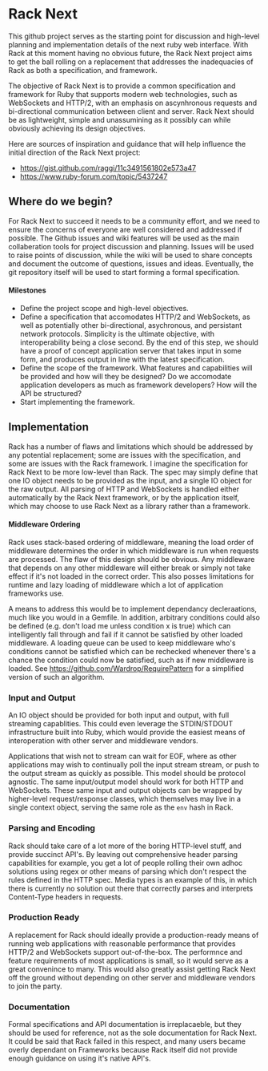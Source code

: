 Rack Next
=========
This github project serves as the starting point for discussion and high-level planning and implementation details of the next ruby web interface. With Rack at this moment having no obvious future, the Rack Next project aims to get the ball rolling on a replacement that addresses the inadequacies of Rack as both a specification, and framework.

The objective of Rack Next is to provide a common specification and framework for Ruby that supports modern web technologies, such as WebSockets and HTTP/2, with an emphasis on ascynhronous requests and bi-directional communication between client and server. Rack Next should be as lightweight, simple and unassumining as it possibly can while obviously achieving its design objectives.

Here are sources of inspiration and guidance that will help influence the initial direction of the Rack Next project:

* https://gist.github.com/raggi/11c3491561802e573a47
* https://www.ruby-forum.com/topic/5437247

Where do we begin?
------------------
For Rack Next to succeed it needs to be a community effort, and we need to ensure the concerns of everyone are well considered and addressed if possible. The Github issues and wiki features will be used as the main collaberation tools for project discussion and planning. Issues will be used to raise points of discussion, while the wiki will be used to share concepts and document the outcome of questions, issues and ideas. Eventually, the git repository itself will be used to start forming a formal specification.

#### Milestones
* Define the project scope and high-level objectives.
* Define a specification that accomodates HTTP/2 and WebSockets, as well as potentially other bi-directional, asychronous, and persistant network protocols. Simplicity is the ultimate objective, with interoperability being a close second. By the end of this step, we should have a proof of concept application server that takes input in some form, and produces output in line with the latest specification.
* Define the scope of the framework. What features and capabilities will be provided and how will they be designed? Do we accomodate application developers as much as framework developers? How will the API be structured?
* Start implementing the framework.

Implementation
--------------
Rack has a number of flaws and limitations which should be addressed by any potential replacement; some are issues with the specification, and some are issues with the Rack framework. I imagine the specification for Rack Next to be more low-level than Rack. The spec may simply define that one IO object needs to be provided as the input, and a single IO object for the raw output. All parsing of HTTP and WebSockets is handled either automatically by the Rack Next framework, or by the application itself, which may choose to use Rack Next as a library rather than a framework.

#### Middleware Ordering
Rack uses stack-based ordering of middleware, meaning the load order of middleware determines the order in which middleware is run when requests are processed. The flaw of this design should be obvious. Any middleware that depends on any other middleware will either break or simply not take effect if it's not loaded in the correct order. This also posses limitations for runtime and lazy loading of middleware which a lot of application frameworks use.

A means to address this would be to implement dependancy decleraations, much like you would in a Gemfile. In addition, arbitrary conditions could also be defined (e.g. don't load me unless condition x is true) which can intelligently fall through and fail if it cannot be satisfied by other loaded middleware. A loading queue can be used to keep middleware who's conditions cannot be satisfied which can be rechecked whenever there's a chance the condition could now be satisfied, such as if new middleware is loaded. See https://github.com/Wardrop/RequirePattern for a simplified version of such an algorithm.

### Input and Output
An IO object should be provided for both input and output, with full streaming capablities. This could even leverage the STDIN/STDOUT infrastructure built into Ruby, which would provide the easiest means of interoperation with other server and middleware vendors.

Applications that wish not to stream can wait for EOF, where as other applications may wish to continually poll the input stream stream, or push to the output stream as quickly as possible. This model should be protocol agnostic. The same input/output model should work for both HTTP and WebSockets. These same input and output objects can be wrapped by higher-level request/response classes, which themselves may live in a single context object, serving the same role as the `env` hash in Rack.

### Parsing and Encoding
Rack should take care of a lot more of the boring HTTP-level stuff, and provide succinct API's. By leaving out comprehensive header parsing capabilities for example, you get a lot of people rolling their own adhoc solutions using regex or other means of parsing which don't respect the rules defined in the HTTP spec. Media types is an example of this, in which there is currently no solution out there that correctly parses and interprets Content-Type headers in requests.

### Production Ready
A replacement for Rack should ideally provide a production-ready means of running web applications with reasonable performance that provides HTTP/2 and WebSockets support out-of-the-box. The performnce and feature requirements of most applications is small, so it would serve as a great convenince to many. This would also greatly assist getting Rack Next off the ground without depending on other server and middleware vendors to join the party.

### Documentation
Formal specifications and API documentation is irreplacaeble, but they should be used for reference, not as the sole documentation for Rack Next. It could be said that Rack failed in this respect, and many users became overly dependant on Frameworks because Rack itself did not provide enough guidance on using it's native API's.
